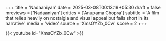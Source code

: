 +++
title = 'Nadaaniyan'
date = 2025-03-08T00:13:19+05:30
draft = false
mreviews = ['Nadaaniyan']
critics = ['Anupama Chopra']
subtitle = 'A film that relies heavily on nostalgia and visual appeal but falls short in its narrative'
media = 'video'
source = 'XmsOYZb_0Cw'
score = 2
+++

{{< youtube id="XmsOYZb_0Cw" >}}

